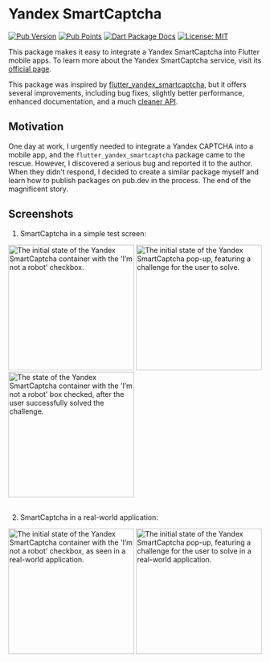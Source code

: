# Yandex SmartCaptcha

[![Pub Version](https://img.shields.io/pub/v/yandex_smart_captcha.svg?color=e97436)](https://pub.dev/packages/yandex_smart_captcha) [![Pub Points](https://img.shields.io/pub/points/yandex_smart_captcha.svg?color=53ab36)](https://pub.dev/packages/yandex_smart_captcha/score) [![Dart Package Docs](https://img.shields.io/badge/documentation-latest-blue.svg)](https://pub.dev/documentation/yandex_smart_captcha/latest) [![License: MIT](https://img.shields.io/badge/license-MIT-purple.svg)](https://opensource.org/licenses/MIT)

This package makes it easy to integrate a Yandex SmartCaptcha into Flutter mobile apps. To learn more about the Yandex SmartCaptcha service, visit its [official page](https://yandex.cloud/en/services/smartcaptcha).

This package was inspired by [flutter_yandex_smartcaptcha](https://pub.dev/packages/flutter_yandex_smartcaptcha), but it offers several improvements, including bug fixes, slightly better performance, enhanced documentation, and a much [cleaner API](https://pub.dev/documentation/yandex_smart_captcha/latest/yandex_smart_captcha).

## Motivation

One day at work, I urgently needed to integrate a Yandex CAPTCHA into a mobile app, and the `flutter_yandex_smartcaptcha` package came to the rescue. However, I discovered a serious bug and reported it to the author. When they didn’t respond, I decided to create a similar package myself and learn how to publish packages on pub.dev in the process. The end of the magnificent story.

## Screenshots

1. SmartCaptcha in a simple test screen:

<div>
  <img
    src="https://raw.githubusercontent.com/yom-ko/yandex_smart_captcha/refs/heads/main/assets/images/screen_1.webp"
    alt="The initial state of the Yandex SmartCaptcha container with the 'I’m not a robot' checkbox."
    width="250">
  <img
    src="https://raw.githubusercontent.com/yom-ko/yandex_smart_captcha/refs/heads/main/assets/images/screen_2.webp"
    alt="The initial state of the Yandex SmartCaptcha pop-up, featuring a challenge for the user to solve."
    width="250">
  <img
    src="https://raw.githubusercontent.com/yom-ko/yandex_smart_captcha/refs/heads/main/assets/images/screen_3.webp"
    alt="The state of the Yandex SmartCaptcha container with the 'I’m not a robot' box checked, after the user successfully solved the challenge."
    width="250">
</div><br/>

2. SmartCaptcha in a real-world application:

<div>
  <img
    src="https://raw.githubusercontent.com/yom-ko/yandex_smart_captcha/refs/heads/main/assets/images/screen_laz_1.webp"
    alt="The initial state of the Yandex SmartCaptcha container with the 'I’m not a robot' checkbox, as seen in a real-world application."
    width="250">
  <img
    src="https://raw.githubusercontent.com/yom-ko/yandex_smart_captcha/refs/heads/main/assets/images/screen_laz_2.webp"
    alt="The initial state of the Yandex SmartCaptcha pop-up, featuring a challenge for the user to solve in a real-world application."
    width="250">
</div>
